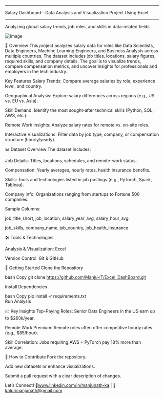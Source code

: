 ****
Salary Dashboard - Data Analysis and Visualization Project Using Excel 
****
Analyzing global salary trends, job roles, and skills in data-related fields

![image](https://github.com/user-attachments/assets/b16f82c5-5477-44b5-b3ae-1c32e3736f4b)


📌 Overview
This project analyzes salary data for roles like Data Scientists, Data Engineers, Machine Learning Engineers, and Business Analysts across multiple countries. The dataset includes job titles, locations, salary figures, required skills, and company details. The goal is to visualize trends, compare compensation metrics, and uncover insights for professionals and employers in the tech industry.

Key Features
Salary Trends: Compare average salaries by role, experience level, and country.

Geographical Analysis: Explore salary differences across regions (e.g., US vs. EU vs. Asia).

Skill Demand: Identify the most sought-after technical skills (Python, SQL, AWS, etc.).

Remote Work Insights: Analyze salary rates for remote vs. on-site roles.

Interactive Visualizations: Filter data by job type, company, or compensation structure (hourly/yearly).

📊 Dataset Overview
The dataset includes:

Job Details: Titles, locations, schedules, and remote-work status.

Compensation: Yearly averages, hourly rates, health insurance benefits.

Skills: Tools and technologies listed in job postings (e.g., PyTorch, Spark, Tableau).

Company Info: Organizations ranging from startups to Fortune 500 companies.

Sample Columns:

job_title_short, job_location, salary_year_avg, salary_hour_avg

job_skills, company_name, job_country, job_health_insurance

🛠️ Tools & Technologies

Analysis & Visualization: Excel

Version Control: Git & GitHub

🚀 Getting Started
Clone the Repository

bash
Copy
git clone https://github.com/Manju-IT/Excel_DashBoard.git  

Install Dependencies

bash
Copy
pip install -r requirements.txt  
Run Analysis

📈 Key Insights
Top-Paying Roles: Senior Data Engineers in the US earn up to $260k/year.

Remote Work Premium: Remote roles often offer competitive hourly rates (e.g., $85/hour).

Skill Correlation: Jobs requiring AWS + PyTorch pay 18% more than average.

🤝 How to Contribute
Fork the repository.

Add new datasets or enhance visualizations.

Submit a pull request with a clear description of changes.

Let’s Connect!
🔗www.linkedin.com/in/manjunath-ka | 📧 kalurimanjunath@gmail.com

